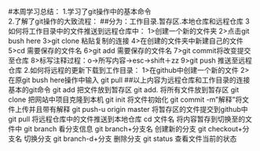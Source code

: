 #<TOC>本周学习总结：
         1.学习了git操作中的基本命令\
         2.了解了git操作的大致流程：
##分为：工作目录.暂存区.本地仓库和远程仓库
         3如何将工作目录中的文件推送到远程仓库中：
         1>创建一个新的文件夹
         2>点击git bush here
         3>git clone 粘贴复制的连接
         4>在创建的文件夹中新建自己的文件
         5>cd 需要保存的文件名
         6>git add 需要保存的文件名
         7>git commit将改变提交至仓库
         8>标写注释过程：o→所写内容→esc→shift＋zz
         9>git push 推送至远程仓库
         2.如何将远程的更新下载到工作目录：
         1>在github中创建一个新的文件
         2>在原git bush here操作中输入 git pull
##以上内容为远程仓库和工作目录的连接
         基本的git命令
      git add 把文件放到暂存区
      git add. 将所有文件放到暂存区
      git clone 把网站中项目克隆到本机
      git init 将文件初始化
      git commit -m”解释”将文件上传并且带有解释
      git push-u origin master 将暂存区的文件提交到github中
      git pull 将远程仓库中的文件推送到本地仓库
      cd 文件名 将内容暂存到切换至的文件中
      git branch 看分支信息
      git branch+分支名 创建新的分支
      git checkout+分支名 切换分支
      git branch-d+分支 删除分支
      git status 查看文件当前的状态